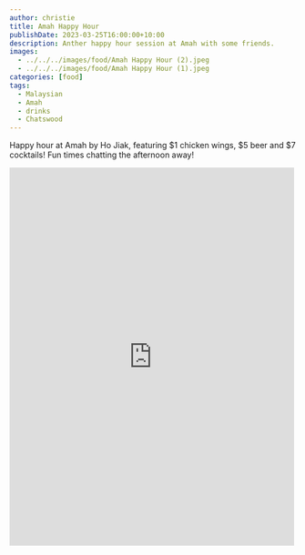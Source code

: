 ```yaml
---
author: christie
title: Amah Happy Hour
publishDate: 2023-03-25T16:00:00+10:00
description: Anther happy hour session at Amah with some friends.
images:
  - ../../../images/food/Amah Happy Hour (2).jpeg
  - ../../../images/food/Amah Happy Hour (1).jpeg
categories: [food]
tags:
  - Malaysian
  - Amah
  - drinks
  - Chatswood
---
```

Happy hour at Amah by Ho Jiak, featuring $1 chicken wings, $5 beer and $7 cocktails! Fun times chatting the afternoon away!

<iframe src="https://www.facebook.com/plugins/post.php?href=https%3A%2F%2Fwww.facebook.com%2Fchris1.tham%2Fposts%2Fpfbid07FHSG7Do6kSWn9MgZmQe9r3EkR3iDDEshYdz32PiiTXru4EVCcE1uLsMfF1qaHhLl&show_text=true&width=500" width="500" height="665" style="border:none;overflow:hidden" scrolling="no" frameborder="0" allowfullscreen="true" allow="autoplay; clipboard-write; encrypted-media; picture-in-picture; web-share"></iframe>
